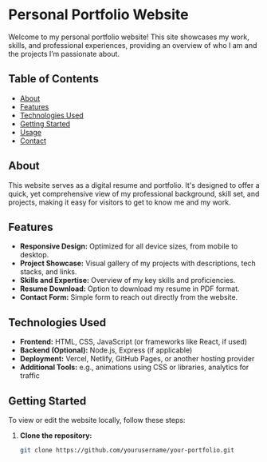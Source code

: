 # Personal Portfolio Website

Welcome to my personal portfolio website! This site showcases my work, skills, and professional experiences, providing an overview of who I am and the projects I’m passionate about.

## Table of Contents

- [About](#about)
- [Features](#features)
- [Technologies Used](#technologies-used)
- [Getting Started](#getting-started)
- [Usage](#usage)
- [Contact](#contact)

## About

This website serves as a digital resume and portfolio. It's designed to offer a quick, yet comprehensive view of my professional background, skill set, and projects, making it easy for visitors to get to know me and my work.

## Features

- **Responsive Design:** Optimized for all device sizes, from mobile to desktop.
- **Project Showcase:** Visual gallery of my projects with descriptions, tech stacks, and links.
- **Skills and Expertise:** Overview of my key skills and proficiencies.
- **Resume Download:** Option to download my resume in PDF format.
- **Contact Form:** Simple form to reach out directly from the website.

## Technologies Used

- **Frontend:** HTML, CSS, JavaScript (or frameworks like React, if used)
- **Backend (Optional):** Node.js, Express (if applicable)
- **Deployment:** Vercel, Netlify, GitHub Pages, or another hosting provider
- **Additional Tools:** e.g., animations using CSS or libraries, analytics for traffic

## Getting Started

To view or edit the website locally, follow these steps:

1. **Clone the repository:**

   ```bash
   git clone https://github.com/yourusername/your-portfolio.git
